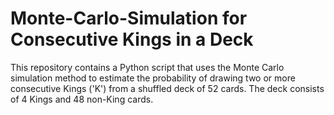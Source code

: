 # Monte-Carlo-Simulation for Consecutive Kings in a Deck

This repository contains a Python script that uses the Monte Carlo simulation method to estimate the probability of drawing two or more consecutive Kings ('K') from a shuffled deck of 52 cards. The deck consists of 4 Kings and 48 non-King cards.
